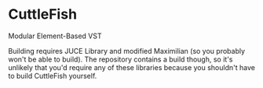 # CuttleFish
Modular Element-Based VST

Building requires JUCE Library and modified Maximilian (so you probably won't be able to build). The repository contains a build though, so it's unlikely that you'd require any of these libraries because you shouldn't have to build CuttleFish yourself.

